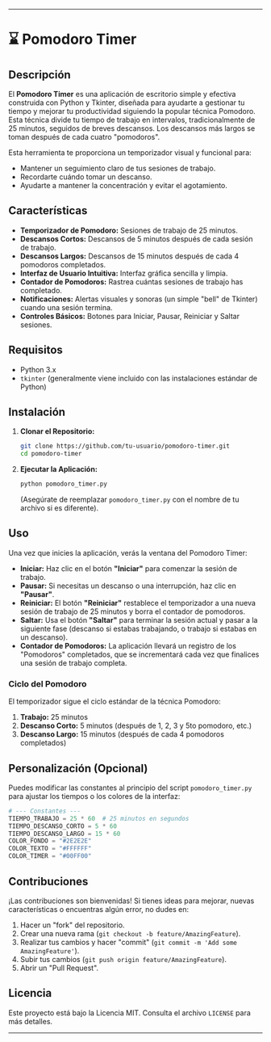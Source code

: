 
-----

# ⌛ Pomodoro Timer

## Descripción

El **Pomodoro Timer** es una aplicación de escritorio simple y efectiva construida con Python y Tkinter, diseñada para ayudarte a gestionar tu tiempo y mejorar tu productividad siguiendo la popular técnica Pomodoro. Esta técnica divide tu tiempo de trabajo en intervalos, tradicionalmente de 25 minutos, seguidos de breves descansos. Los descansos más largos se toman después de cada cuatro "pomodoros".

Esta herramienta te proporciona un temporizador visual y funcional para:

  * Mantener un seguimiento claro de tus sesiones de trabajo.
  * Recordarte cuándo tomar un descanso.
  * Ayudarte a mantener la concentración y evitar el agotamiento.

## Características

  * **Temporizador de Pomodoro:** Sesiones de trabajo de 25 minutos.
  * **Descansos Cortos:** Descansos de 5 minutos después de cada sesión de trabajo.
  * **Descansos Largos:** Descansos de 15 minutos después de cada 4 pomodoros completados.
  * **Interfaz de Usuario Intuitiva:** Interfaz gráfica sencilla y limpia.
  * **Contador de Pomodoros:** Rastrea cuántas sesiones de trabajo has completado.
  * **Notificaciones:** Alertas visuales y sonoras (un simple "bell" de Tkinter) cuando una sesión termina.
  * **Controles Básicos:** Botones para Iniciar, Pausar, Reiniciar y Saltar sesiones.

## Requisitos

  * Python 3.x
  * `tkinter` (generalmente viene incluido con las instalaciones estándar de Python)

## Instalación

1.  **Clonar el Repositorio:**

    ```bash
    git clone https://github.com/tu-usuario/pomodoro-timer.git
    cd pomodoro-timer
    ```

2.  **Ejecutar la Aplicación:**

    ```bash
    python pomodoro_timer.py
    ```

    (Asegúrate de reemplazar `pomodoro_timer.py` con el nombre de tu archivo si es diferente).

## Uso

Una vez que inicies la aplicación, verás la ventana del Pomodoro Timer:

  * **Iniciar:** Haz clic en el botón **"Iniciar"** para comenzar la sesión de trabajo.
  * **Pausar:** Si necesitas un descanso o una interrupción, haz clic en **"Pausar"**.
  * **Reiniciar:** El botón **"Reiniciar"** restablece el temporizador a una nueva sesión de trabajo de 25 minutos y borra el contador de pomodoros.
  * **Saltar:** Usa el botón **"Saltar"** para terminar la sesión actual y pasar a la siguiente fase (descanso si estabas trabajando, o trabajo si estabas en un descanso).
  * **Contador de Pomodoros:** La aplicación llevará un registro de los "Pomodoros" completados, que se incrementará cada vez que finalices una sesión de trabajo completa.

### Ciclo del Pomodoro

El temporizador sigue el ciclo estándar de la técnica Pomodoro:

1.  **Trabajo:** 25 minutos
2.  **Descanso Corto:** 5 minutos (después de 1, 2, 3 y 5to pomodoro, etc.)
3.  **Descanso Largo:** 15 minutos (después de cada 4 pomodoros completados)

## Personalización (Opcional)

Puedes modificar las constantes al principio del script `pomodoro_timer.py` para ajustar los tiempos o los colores de la interfaz:

```python
# --- Constantes ---
TIEMPO_TRABAJO = 25 * 60  # 25 minutos en segundos
TIEMPO_DESCANSO_CORTO = 5 * 60
TIEMPO_DESCANSO_LARGO = 15 * 60
COLOR_FONDO = "#2E2E2E"
COLOR_TEXTO = "#FFFFFF"
COLOR_TIMER = "#00FF00"
```

## Contribuciones

¡Las contribuciones son bienvenidas\! Si tienes ideas para mejorar, nuevas características o encuentras algún error, no dudes en:

1.  Hacer un "fork" del repositorio.
2.  Crear una nueva rama (`git checkout -b feature/AmazingFeature`).
3.  Realizar tus cambios y hacer "commit" (`git commit -m 'Add some AmazingFeature'`).
4.  Subir tus cambios (`git push origin feature/AmazingFeature`).
5.  Abrir un "Pull Request".

## Licencia

Este proyecto está bajo la Licencia MIT. Consulta el archivo `LICENSE` para más detalles.

-----

